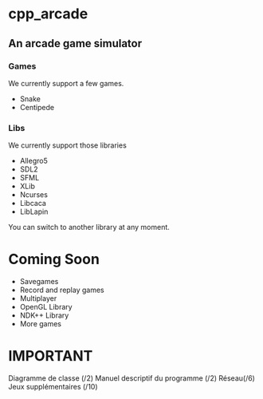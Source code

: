 # cpp_arcade
## An arcade game simulator

### Games
We currently support a few games.
- Snake
- Centipede

### Libs
We currently support those libraries
- Allegro5
- SDL2
- SFML
- XLib
- Ncurses
- Libcaca
- LibLapin

You can switch to another library at any moment.

# Coming Soon

- Savegames
- Record and replay games
- Multiplayer
- OpenGL Library
- NDK++ Library
- More games

# IMPORTANT
Diagramme de classe (/2)
Manuel descriptif du programme (/2)
Réseau(/6)
Jeux supplémentaires (/10)
